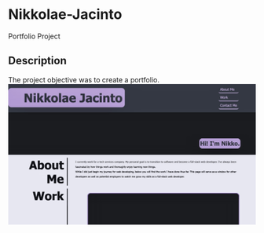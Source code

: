 # Nikkolae-Jacinto
Portfolio Project
## Description
The project objective was to create a portfolio.
![pic](/assets/images/portfolio.jpeg)